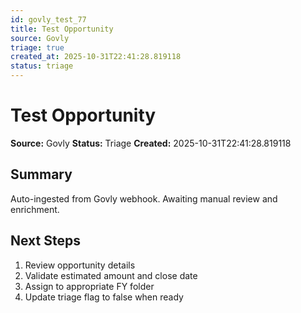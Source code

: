 ```yaml
---
id: govly_test_77
title: Test Opportunity
source: Govly
triage: true
created_at: 2025-10-31T22:41:28.819118
status: triage
---
```


# Test Opportunity

**Source:** Govly
**Status:** Triage
**Created:** 2025-10-31T22:41:28.819118

## Summary

Auto-ingested from Govly webhook. Awaiting manual review and enrichment.

## Next Steps

1. Review opportunity details
2. Validate estimated amount and close date
3. Assign to appropriate FY folder
4. Update triage flag to false when ready
